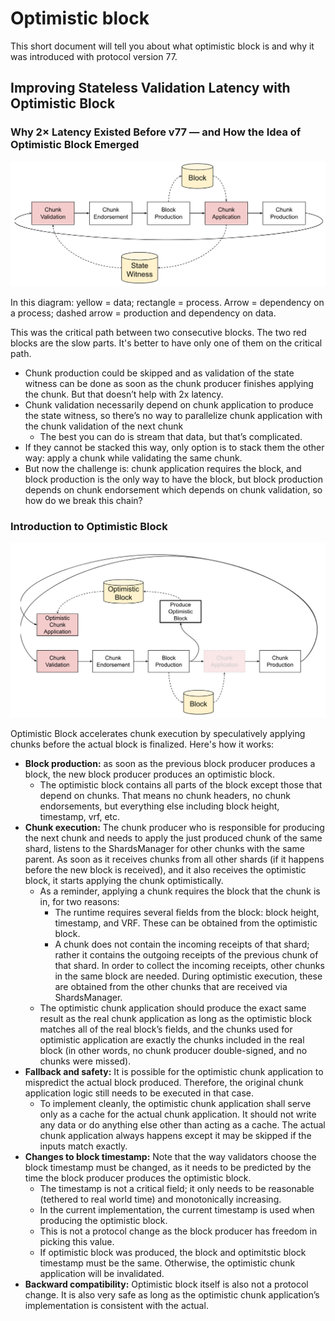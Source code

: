 # Optimistic block

This short document will tell you about what optimistic block is and why it was introduced with protocol version 77.


## Improving Stateless Validation Latency with Optimistic Block

### Why 2× Latency Existed Before v77 — and How the Idea of Optimistic Block Emerged

![image](https://raw.githubusercontent.com/near/nearcore/7f0299041e3c3c9241a8a300900ec9a8d07fd7c1/docs/images/optimistic_block_before.png)


In this diagram: yellow = data; rectangle = process. Arrow = dependency on a process; dashed arrow = production and dependency on data.

This was the critical path between two consecutive blocks. The two red blocks are the slow parts. It's better to have only one of them on the critical path.
* Chunk production could be skipped and as validation of the state witness can be done as soon as the chunk producer finishes applying the chunk. But that doesn’t help with 2x latency.
* Chunk validation necessarily depend on chunk application to produce the state witness, so there’s no way to parallelize chunk application with the chunk validation of the next chunk
  * The best you can do is stream that data, but that’s complicated.
* If they cannot be stacked this way, only option is to stack them the other way: apply a chunk while validating the same chunk.
* But now the challenge is: chunk application requires the block, and block production is the only way to have the block, but block production depends on chunk endorsement which depends on chunk validation, so how do we break this chain?

### Introduction to Optimistic Block

![image](https://raw.githubusercontent.com/near/nearcore/7f0299041e3c3c9241a8a300900ec9a8d07fd7c1/docs/images/optimistic_block_after.png)

Optimistic Block accelerates chunk execution by speculatively applying chunks before the actual block is finalized. Here's how it works:

* **Block production:** as soon as the previous block producer produces a block, the new block producer produces an optimistic block.
  * The optimistic block contains all parts of the block except those that depend on chunks. That means no chunk headers, no chunk endorsements, but everything else including block height, timestamp, vrf, etc.
* **Chunk execution:** The chunk producer who is responsible for producing the next chunk and needs to apply the just produced chunk of the same shard, listens to the ShardsManager for other chunks with the same parent. As soon as it receives chunks from all other shards (if it happens before the new block is received), and it also receives the optimistic block, it starts applying the chunk optimistically.
  * As a reminder, applying a chunk requires the block that the chunk is in, for two reasons:
    * The runtime requires several fields from the block: block height, timestamp, and VRF. These can be obtained from the optimistic block.
    * A chunk does not contain the incoming receipts of that shard; rather it contains the outgoing receipts of the previous chunk of that shard. In order to collect the incoming receipts, other chunks in the same block are needed. During optimistic execution, these are obtained from the other chunks that are received via ShardsManager.
  * The optimistic chunk application should produce the exact same result as the real chunk application as long as the optimistic block matches all of the real block’s fields, and the chunks used for optimistic application are exactly the chunks included in the real block (in other words, no chunk producer double-signed, and no chunks were missed).
* **Fallback and safety:** It is possible for the optimistic chunk application to mispredict the actual block produced. Therefore, the original chunk application logic still needs to be executed in that case.
  * To implement cleanly, the optimistic chunk application shall serve only as a cache for the actual chunk application. It should not write any data or do anything else other than acting as a cache. The actual chunk application always happens except it may be skipped if the inputs match exactly.
* **Changes to block timestamp:** Note that the way validators choose the block timestamp must be changed, as it needs to be predicted by the time the block producer produces the optimistic block.
  * The timestamp is not a critical field; it only needs to be reasonable (tethered to real world time) and monotonically increasing.
  * In the current implementation, the current timestamp is used when producing the optimistic block.
  * This is not a protocol change as the block producer has freedom in picking this value.
  * If optimistic block was produced, the block and optimitstic block timestamp must be the same. Otherwise, the optimistic chunk application will be invalidated. 
* **Backward compatibility:** Optimistic block itself is also not a protocol change. It is also very safe as long as the optimistic chunk application’s implementation is consistent with the actual.
